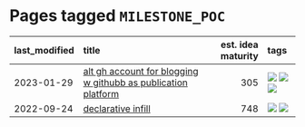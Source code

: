 # Pages tagged `MILESTONE_POC`

|last_modified|title|est. idea maturity|tags
|:---|:---|---:|:---|
|2023-01-29|[alt gh account for blogging w githubb as publication platform](../alt_gh_account_for_blogging.md)|305|[![](https://img.shields.io/badge/tag-MILESTONE_POC-96bcc)](../tags/MILESTONE_POC.md) [![](https://img.shields.io/badge/tag-publication-53417a)](../tags/publication.md) [![](https://img.shields.io/badge/tag-wip-77a0)](../tags/wip.md)|
|2022-09-24|[declarative infill](../declarative-infill.md)|748|[![](https://img.shields.io/badge/tag-MILESTONE_POC-96bcc)](../tags/MILESTONE_POC.md) [![](https://img.shields.io/badge/tag-experimental-da6994)](../tags/experimental.md)|